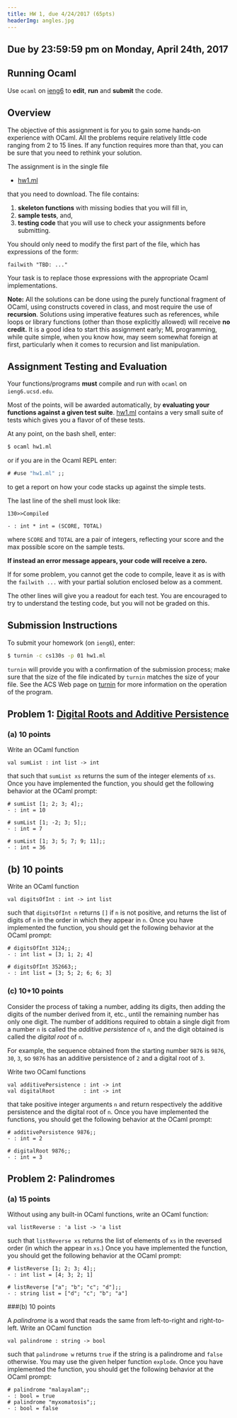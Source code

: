```yaml
---
title: HW 1, due 4/24/2017 (65pts)
headerImg: angles.jpg
---
```



## Due by 23:59:59 pm on Monday, April 24th, 2017

## Running Ocaml

Use `ocaml` on [ieng6](lectures/info_ocaml.html) to **edit**, **run** and **submit** the code.

## Overview

The objective of this assignment is for you to gain some
hands-on experience with OCaml. All the problems require
relatively little code ranging from 2 to 15 lines.
If any function requires more than that, you can be
sure that you need to rethink your solution.

The assignment is in the single file

- [hw1.ml](/static/raw/hw1.ml)

that you need to download. The file contains:

1. **skeleton functions** with missing bodies that you will fill in,
2. **sample tests**, and,
3. **testing code** that you will use to check your assignments before submitting.

You should only need to modify the first part of the file, which
has expressions of the form:

~~~~~{.ocaml}
failwith "TBD: ..."
~~~~~

Your task is to replace those expressions with the appropriate Ocaml
implementations.

**Note:** All the solutions can be done using the purely
functional fragment of OCaml, using constructs covered
in class, and most require the use of **recursion**.
Solutions using imperative features such as references,
while loops or library functions (other than those
explicitly allowed) will receive **no credit.**
It is a good idea to start this assignment early; ML
programming, while quite simple, when you know how,
may seem somewhat foreign at first, particularly
when it comes to recursion and list manipulation.

## Assignment Testing and Evaluation

Your functions/programs **must** compile and run with `ocaml` on `ieng6.ucsd.edu`.

Most of the points, will be awarded automatically, by
**evaluating your functions against a given test suite**.
[hw1.ml](/static/raw/hw1.ml) contains a very small suite
of tests which gives you a flavor of of these tests.

At any point, on the bash shell, enter:

```ocaml
$ ocaml hw1.ml
```

or if you are in the Ocaml REPL enter:

```ocaml
# #use "hw1.ml" ;;
```

to get a report on how your code stacks
up against the simple tests.

The last line of the shell must look like:

~~~~~
130>>Compiled

- : int * int = (SCORE, TOTAL)
~~~~~

where `SCORE` and `TOTAL` are a pair of integers,
reflecting your score and the max possible score
on the sample tests.

**If instead an error message appears, your code will receive a zero.**

If for some problem, you cannot get the code to compile, leave it as is with
the `failwith ...` with your partial solution enclosed below as a comment.

The other lines will give you a readout for each test. You are encouraged to
try to understand the testing code, but you will not be graded on this.

## Submission Instructions

To submit your homework (on `ieng6`), enter:

```bash
$ turnin -c cs130s -p 01 hw1.ml
```

`turnin` will provide you with a confirmation of the
submission process; make sure that the size of the file
indicated by `turnin` matches the size of your file.
See the ACS Web page on [turnin](http://acs.ucsd.edu/info/turnin.php)
for more information on the operation of the program.


## Problem 1: [Digital Roots and Additive Persistence](http://mathworld.wolfram.com/AdditivePersistence.html)


### (a) 10 points

Write an OCaml function

~~~~~{.ocaml}
val sumList : int list -> int
~~~~~

that such that `sumList xs` returns the sum of the integer elements of
`xs`. Once you have implemented the function, you should get the following
behavior at the OCaml prompt:

~~~~~{.ocaml}
# sumList [1; 2; 3; 4];;
- : int = 10

# sumList [1; -2; 3; 5];;
- : int = 7

# sumList [1; 3; 5; 7; 9; 11];;
- : int = 36
~~~~~

## (b) 10 points

Write an OCaml function

~~~~~{.ocaml}
val digitsOfInt : int -> int list
~~~~~

such that `digitsOfInt n` returns `[]` if `n` is not positive,
and returns the list of digits of `n` in the order in which
they appear in `n`. Once you have implemented the function,
you should get the following behavior at the OCaml prompt:

~~~~~{.ocaml}
# digitsOfInt 3124;;
- : int list = [3; 1; 2; 4]

# digitsOfInt 352663;;
- : int list = [3; 5; 2; 6; 6; 3]
~~~~~

### (c) 10+10 points

Consider the process of taking a number, adding its digits,
then adding the digits of the number derived from it, etc.,
until the remaining number has only one digit.
The number of additions required to obtain a single digit
from a number `n` is called the *additive persistence* of `n`,
and the digit obtained is called the <i>digital root</i> of `n`.

For example, the sequence obtained from the starting number
`9876` is `9876`, `30`, `3`, so `9876` has an additive
persistence of `2` and a digital root of `3`.

Write two OCaml functions

~~~~~{.ocaml}
val additivePersistence : int -> int
val digitalRoot         : int -> int
~~~~~

that take positive integer arguments `n` and return respectively
the additive persistence and the digital root of `n`. Once you
have implemented the functions, you should get the following
behavior at the OCaml prompt:

~~~~~{.ocaml}
# additivePersistence 9876;;
- : int = 2

# digitalRoot 9876;;
- : int = 3
~~~~~

## Problem 2: Palindromes

### (a) 15 points

Without using any built-in OCaml functions, write an OCaml
function:

~~~~~{.ocaml}
val listReverse : 'a list -> 'a list
~~~~~

such that `listReverse xs` returns the list of elements of `xs` in the
reversed order (in which the appear in `xs`.) Once you have implemented
the function, you should get the following behavior at the OCaml prompt:

~~~~~{.ocaml}
# listReverse [1; 2; 3; 4];;
- : int list = [4; 3; 2; 1]

# listReverse ["a"; "b"; "c"; "d"];;
- : string list = ["d"; "c"; "b"; "a"]
~~~~~



###(b) 10 points

A *palindrome* is a word that reads the same from left-to-right and
right-to-left. Write an OCaml function

~~~~~{.ocaml}
val palindrome : string -> bool
~~~~~

such that `palindrome w` returns `true` if the string is a palindrome and
`false` otherwise. You may use the given helper function `explode`.
Once you have implemented the function, you should get the following
behavior at the OCaml prompt:

~~~~~{.ocaml}
# palindrome "malayalam";;
- : bool = true
# palindrome "myxomatosis";;
- : bool = false
~~~~~
